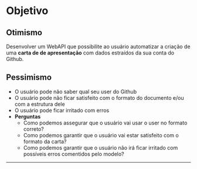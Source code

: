 # Objetivo

## Otimismo
Desenvolver um WebAPI que possibilite ao usuário automatizar a criação de uma **carta de de apresentação** com dados estraídos da sua conta do Github.

## Pessimismo
- O usuário pode não saber qual seu user do Github
- O usuário pode não ficar satisfeito com o formato do documento e/ou com a estrutura dele
- O usuário pode ficar irritado com erros
- **Perguntas**
    - Como podemos assegurar que o usuário vai usar o user no formato correto?
    - Como podemos garantir que o usuário vai estar satisfeito com o formato da carta?
    - Como podemos garantir que o usuário não irá ficar irritado com possíveis erros comentidos pelo modelo?
---

